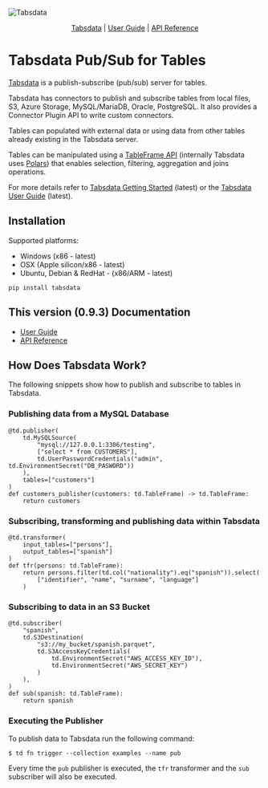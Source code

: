 <!--
Copyright 2025 Tabs Data Inc.
-->

![Tabsdata](https://docs.tabsdata.com/tabsdata.png)

<div align="center">
    <a href="https://tabsdata.com">Tabsdata</a> |
    <a href="https://docs.tabsdata.com/0.9.3/guide/intro.html">User Guide</a> |
    <a href="https://docs.tabsdata.com/0.9.3/api_ref/index.html">API Reference</a>
</div>

# Tabsdata Pub/Sub for Tables

[Tabsdata](https://tabsdata.com) is a publish-subscribe (pub/sub) server for tables.

Tabsdata has connectors to publish and subscribe tables from local files, S3, Azure Storage,
MySQL/MariaDB, Oracle, PostgreSQL. It also provides a Connector Plugin API to write custom
connectors.

Tables can populated with external data or using data from other tables already existing
in the Tabsdata server.

Tables can be manipulated using a [TableFrame API](https://docs.tabsdata.com/latest/api_ref/index.html)
(internally Tabsdata uses [Polars](https://github.com/pola-rs/polars)) that enables selection,
filtering, aggregation and joins operations.

For more details refer
to [Tabsdata Getting Started](https://docs.tabsdata.com/latest/guide/02_getting_started/main.html)
(latest) or the [Tabsdata User Guide](https://docs.tabsdata.com/latest/guide/intro.html) (latest).

## Installation

Supported platforms:

* Windows (x86 - latest)
* OSX (Apple silicon/x86 - latest)
* Ubuntu, Debian & RedHat - (x86/ARM - latest)

```
pip install tabsdata
```

## This version (0.9.3) Documentation

* [User Guide](https://docs.tabsdata.com/0.9.3/guide/intro.html)
* [API Reference](https://docs.tabsdata.com/0.9.3/api_ref/index.html)

## How Does Tabsdata Work?

The following snippets show how to publish and subscribe to tables in Tabsdata.

### Publishing data from a MySQL Database

```
@td.publisher(
    td.MySQLSource(
        "mysql://127.0.0.1:3306/testing",
        ["select * from CUSTOMERS"],
        td.UserPasswordCredentials("admin", td.EnvironmentSecret("DB_PASWORD"))
    ),
    tables=["customers"]
)
def customers_publisher(customers: td.TableFrame) -> td.TableFrame:
    return customers
```

### Subscribing, transforming and publishing data within Tabsdata

```
@td.transformer(
    input_tables=["persons"],
    output_tables=["spanish"]
)
def tfr(persons: td.TableFrame):
    return persons.filter(td.col("nationality").eq("spanish")).select(
        ["identifier", "name", "surname", "language"]
    )
```

### Subscribing to data in an S3 Bucket

```
@td.subscriber(
    "spanish",
    td.S3Destination(
        "s3://my_bucket/spanish.parquet",
        td.S3AccessKeyCredentials(
            td.EnvironmentSecret("AWS_ACCESS_KEY_ID"),
            td.EnvironmentSecret("AWS_SECRET_KEY")
        )
    ),
)
def sub(spanish: td.TableFrame):
    return spanish
```

### Executing the Publisher

To publish data to Tabsdata run the following command:

```
$ td fn trigger --collection examples --name pub
```

Every time the `pub` publisher is executed, the `tfr` transformer and the `sub` subscriber will also be
executed.
